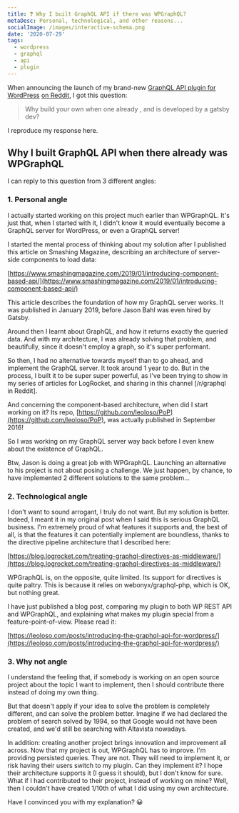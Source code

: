 ```yaml
---
title: ❓ Why I built GraphQL API if there was WPGraphQL?
metaDesc: Personal, technological, and other reasons...
socialImage: /images/interactive-schema.png
date: '2020-07-29'
tags:
  - wordpress
  - graphql
  - api
  - plugin
---
```


When announcing the launch of my brand-new [GraphQL API plugin for WordPress](https://github.com/GatoGraphQL/GatoGraphQL/tree/master/layers/GatoGraphQLForWP/plugins/gatographql) [on Reddit](https://www.reddit.com/r/graphql/comments/hvucw2/i_finally_released_my_graphql_api_for_wordpress/), I got this question:

> Why build your own when one already , and is developed by a gatsby dev?

I reproduce my response here.

## Why I built GraphQL API when there already was WPGraphQL

I can reply to this question from 3 different angles:

### 1. Personal angle

I actually started working on this project much earlier than WPGraphQL. It's just that, when I started with it, I didn't know it would eventually become a GraphQL server for WordPress, or even a GraphQL server!

I started the mental process of thinking about my solution after I published this article on Smashing Magazine, describing an architecture of server-side components to load data:

[https://www.smashingmagazine.com/2019/01/introducing-component-based-api/](https://www.smashingmagazine.com/2019/01/introducing-component-based-api/)

This article describes the foundation of how my GraphQL server works. It was published in January 2019, before Jason Bahl was even hired by Gatsby.

Around then I learnt about GraphQL, and how it returns exactly the queried data. And with my architecture, I was already solving that problem, and beautifully, since it doesn't employ a graph, so it's super performant.

So then, I had no alternative towards myself than to go ahead, and implement the GraphQL server. It took around 1 year to do. But in the process, I built it to be super super powerful, as I've been trying to show in my series of articles for LogRocket, and sharing in this channel [/r/graphql in Reddit].

And concerning the component-based architecture, when did I start working on it? Its repo, [https://github.com/leoloso/PoP](https://github.com/leoloso/PoP), was actually published in September 2016!

So I was working on my GraphQL server way back before I even knew about the existence of GraphQL.

Btw, Jason is doing a great job with WPGraphQL. Launching an alternative to his project is not about posing a challenge. We just happen, by chance, to have implemented 2 different solutions to the same problem...

### 2. Technological angle

I don't want to sound arrogant, I truly do not want. But my solution is better. Indeed, I meant it in my original post when I said this is serious GraphQL business. I'm extremely proud of what features it supports and, the best of all, is that the features it can potentially implement are boundless, thanks to the directive pipeline architecture that I described here:

[https://blog.logrocket.com/treating-graphql-directives-as-middleware/](https://blog.logrocket.com/treating-graphql-directives-as-middleware/)

WPGraphQL is, on the opposite, quite limited. Its support for directives is quite paltry. This is because it relies on webonyx/graphql-php, which is OK, but nothing great.

I have just published a blog post, comparing my plugin to both WP REST API and WPGraphQL, and explaining what makes my plugin special from a feature-point-of-view. Please read it:

[https://leoloso.com/posts/introducing-the-graphql-api-for-wordpress/](https://leoloso.com/posts/introducing-the-graphql-api-for-wordpress/)

### 3. Why not angle

I understand the feeling that, if somebody is working on an open source project about the topic I want to implement, then I should contribute there instead of doing my own thing.

But that doesn't apply if your idea to solve the problem is completely different, and can solve the problem better. Imagine if we had declared the problem of search solved by 1994, so that Google would not have been created, and we'd still be searching with Altavista nowadays.

In addition: creating another project brings innovation and improvement all across. Now that my project is out, WPGraphQL has to improve. I'm providing persisted queries. They are not. They will need to implement it, or risk having their users switch to my plugin. Can they implement it? I hope their architecture supports it (I guess it should), but I don't know for sure. What if I had contributed to their project, instead of working on mine? Well, then I couldn't have created 1/10th of what I did using my own architecture.

Have I convinced you with my explanation? 😀